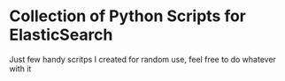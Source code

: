 Collection of Python Scripts for ElasticSearch
==============================================

Just few handy scritps I created for random use, feel free to do whatever with it
